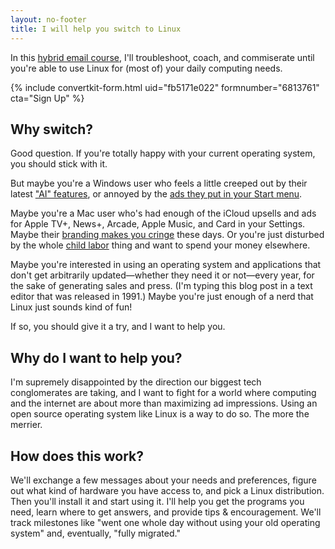```yaml
---
layout: no-footer
title: I will help you switch to Linux
---
```


In this [hybrid email course](/hybrid-email-course), I'll troubleshoot, coach, and commiserate until you're able to use Linux for (most of) your daily computing needs.

{% include convertkit-form.html uid="fb5171e022" formnumber="6813761" cta="Sign Up" %}

## Why switch?

Good question. If you're totally happy with your current operating system, you should stick with it.

But maybe you're a Windows user who feels a little creeped out by their latest ["AI" features](https://www.axios.com/2024/05/20/microsoft-surface-copilot-qualcomm-recall-ai), or annoyed by the [ads they put in your Start menu](https://www.theverge.com/2024/4/24/24138949/microsoft-windows-11-start-menu-ads-recommendations-setting-disable).

Maybe you're a Mac user who's had enough of the iCloud upsells and ads for Apple TV+, News+, Arcade, Apple Music, and Card in your Settings. Maybe their [branding makes you cringe](https://adage.com/article/digital-marketing-ad-tech-news/apple-apologizes-ipad-pro-crushed-ad-it-missed-mark/2559321?ftag=MSF0951a18) these days. Or you're just disturbed by the whole [child labor](https://www.businessinsider.com/apple-knowingly-used-child-labor-supplier-3-years-cut-costs-2020-12) thing and want to spend your money elsewhere.

Maybe you're interested in using an operating system and applications that don't get arbitrarily updated—whether they need it or not—every year, for the sake of generating sales and press. (I'm typing this blog post in a text editor that was released in 1991.) Maybe you're just enough of a nerd that Linux just sounds kind of fun!

If so, you should give it a try, and I want to help you.

## Why do I want to help you?

I'm supremely disappointed by the direction our biggest tech conglomerates are taking, and I want to fight for a world where computing and the internet are about more than maximizing ad impressions. Using an open source operating system like Linux is a way to do so. The more the merrier.

## How does this work?

We'll exchange a few messages about your needs and preferences, figure out what kind of hardware you have access to, and pick a Linux distribution. Then you'll install it and start using it. I'll help you get the programs you need, learn where to get answers, and provide tips & encouragement. We'll track milestones like "went one whole day without using your old operating system" and, eventually, "fully migrated."
